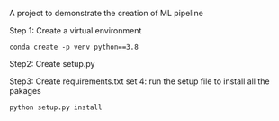 A project to demonstrate the creation of ML pipeline

Step 1: Create a virtual environment
```
conda create -p venv python==3.8
```
Step2: Create setup.py

Step3: Create requirements.txt
set 4: run the setup file to install all the pakages
```
python setup.py install
```